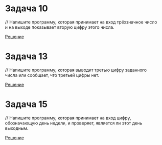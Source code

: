 
# Задача 10 

// Напишите программу, которая принимает на вход трёхзначное число и на выходе показывает вторую цифру этого числа.

[Решение](../Example001/Program.cs)

# Задача 13
// Напишите программу, которая выводит третью цифру заданного числа или сообщает, что третьей цифры нет.

[Решение](../Example002/Program.cs)

# Задача 15

// Напишите программу, которая принимает на вход цифру, обозначающую день недели, и проверяет, является ли этот день выходным.

[Решение](../Example003/Program.cs)